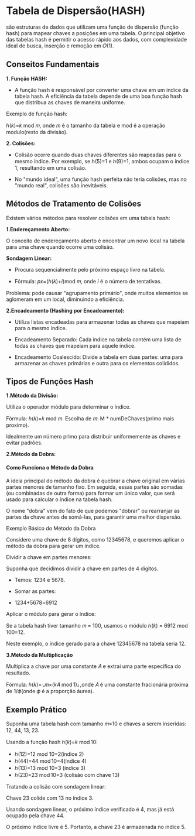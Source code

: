 # Tabela de Dispersão(HASH)

são estruturas de dados que utilizam uma função de dispersão (função hash) para mapear chaves a posições em uma tabela. O principal objetivo das tabelas hash é permitir o acesso rápido aos dados, com complexidade ideal de busca, inserção e remoção em 
𝑂(1).


## Conseitos Fundamentais

**1. Função HASH:**

- A função hash é responsável por converter uma chave em um índice da tabela hash. A eficiência da tabela depende de uma boa função hash que distribua as chaves de maneira uniforme.


Exemplo de função hash:

ℎ(𝑘)=𝑘 mod 𝑚, onde 𝑚 é o tamanho da tabela e mod é a operação modulo(resto da divisão).

**2. Colisões:**
 - Colisão ocorre quando duas chaves diferentes são mapeadas para o mesmo índice. Por exemplo, se ℎ(5)=1 e ℎ(9)=1, ambos ocupam o índice 1, resultando em uma colisão.

- No "mundo ideal", uma função hash perfeita não teria colisões, mas no "mundo real", colisões são inevitáveis.

## Métodos de Tratamento de Colisões

Existem vários métodos para resolver colisões em uma tabela hash:

**1.Endereçamento Aberto:**

O conceito de endereçamento aberto é encontrar um novo local na tabela para uma chave quando ocorre uma colisão.

**Sondagem Linear:**

- Procura sequencialmente pelo próximo espaço livre na tabela.

- Fórmula: 𝑝𝑥=(ℎ(𝑘)+𝑖)mod 𝑚, onde 𝑖 é o número de tentativas.

Problema: pode causar "agrupamento primário", onde muitos elementos se aglomeram em um local, diminuindo a eficiência.

**2.Encadeamento (Hashing por Encadeamento):**

- Utiliza listas encadeadas para armazenar todas as chaves que mapeiam para o mesmo índice.

- Encadeamento Separado: Cada índice na tabela contém uma lista de todas as chaves que mapeiam para aquele índice.

- Encadeamento Coalescido: Divide a tabela em duas partes: uma para armazenar as chaves primárias e outra para os elementos colididos.

## Tipos de Funções Hash

**1.Método da Divisão:**

Utiliza o operador módulo para determinar o índice.

Fórmula: ℎ(𝑘)=𝑘 mod 𝑚.
Escolha de 𝑚: M * numDeChaves(primo mais proximo).

Idealmente um número primo para distribuir uniformemente as chaves e evitar padrões.

**2.Método da Dobra:**

#### Como Funciona o Método da Dobra

A ideia principal do método da dobra é quebrar a chave original em várias partes menores de tamanho fixo. Em seguida, essas partes são somadas (ou combinadas de outra forma) para formar um único valor, que será usado para calcular o índice na tabela hash.

O nome "dobra" vem do fato de que podemos "dobrar" ou rearranjar as partes da chave antes de somá-las, para garantir uma melhor dispersão.

Exemplo Básico do Método da Dobra

Considere uma chave de 8 dígitos, como 12345678, e queremos aplicar o método da dobra para gerar um índice.

Dividir a chave em partes menores:

Suponha que decidimos dividir a chave em partes de 4 dígitos.

- Temos: 1234 e 5678.

- Somar as partes:

 - 1234+5678=6912

Aplicar o módulo para gerar o índice:

Se a tabela hash tiver tamanho 𝑚 = 100, usamos o módulo ℎ(𝑘) = 6912 mod 100=12.

Neste exemplo, o índice gerado para a chave 12345678 na tabela seria 12.

**3.Método da Multiplicação**

Multiplica a chave por uma constante 𝐴 e extrai uma parte específica do resultado.

Fórmula: ℎ(𝑘)=⌊𝑚×(𝑘𝐴 mod 1)⌋,onde 𝐴 é uma constante fracionária próxima de 1/𝜙(onde 𝜙 é a proporção áurea).


## Exemplo Prático

Suponha uma tabela hash com tamanho 𝑚=10 e chaves a serem inseridas: 12, 44, 13, 23.

Usando a função hash ℎ(𝑘)=𝑘 mod 10: 
- ℎ(12)=12 mod 10=2(índice 2)
- ℎ(44)=44 mod 10=4(índice 4)
- ℎ(13)=13 mod 10=3 (índice 3)
- ℎ(23)=23 mod 10=3 (colisão com chave 13)

Tratando a colisão com sondagem linear:

Chave 23 colide com 13 no índice 3.

Usando sondagem linear, o próximo índice verificado é 4, mas já está ocupado pela chave 44.

O próximo índice livre é 5. Portanto, a chave 23 é armazenada no índice 5.